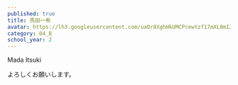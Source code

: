 ```yaml
---
published: true
title: 馬田一希
avatar: https://lh3.googleusercontent.com/uaOr8XghHkUMCPcewtzf17mXL0mIZ7OrBYHkF0d-umCrxO0UPZHSKerqyTAymeBhLIetmdv4v_hoCuuqbbM26TDcDnikr9PC_48zyYjEbWV0XL_kvN9K0iFz2oepcumVxf78GoxvMsYTyQLlivcRZkpiNkZzQ7vaQW2HMSBNUdBYc2VVQ9DK45rjdXpjzLQzHmnoVrxta6C2bDeZQk4gtUR2IKjwvfGTDxVskodG6jyOKLWGAhH69UMoIUkNqOIHUY5vxg1-vjw8oog-0IE58ReTcE_BUeQaw2ho3ogC9XriNP0K7E1Ds1Ow5x_fHS68KMBzs3TRJXGakq134W0xeCVDfza-jcs94tw8eVKLERw7m426TSQG_BWrZPbl_u4RZBNiAve9YJicsCL3HO7LtfxxqbefFs0dESx78_tJH01ifdqxjjECn5YJhilrZ84G6tCkQDvVWnBNhPRgd3QzRwub0lMAvmhmqA9pBZoS3B6rcekQlMzEzuuhFPWgtwxqKWArtns6Ql1roboyAQjmnu9ikgymOvVDSSLys0CgOpAc8qyF9xm0dMKsuuHlG6ZsrJ2d382SkvGSEA5vMoyWNKVOZSkj7ujQEcnK2P_cH4RC2IY8hl-PjjR__k6wDuPxNDKFBPUZphgH2cx2ivt67i-bLOk6LnsCr9x0xZqN4kO6eyApEQECZC7uywdh=s593-no
category: 04_B
school_year: 2
---
```

Mada Itsuki

よろしくお願いします。